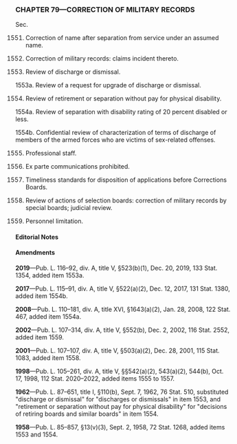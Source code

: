### **CHAPTER 79—CORRECTION OF MILITARY RECORDS** ###

Sec.

1551. Correction of name after separation from service under an assumed name.

1552. Correction of military records: claims incident thereto.

1553. Review of discharge or dismissal.

1553a. Review of a request for upgrade of discharge or dismissal.

1554. Review of retirement or separation without pay for physical disability.

1554a. Review of separation with disability rating of 20 percent disabled or less.

1554b. Confidential review of characterization of terms of discharge of members of the armed forces who are victims of sex-related offenses.

1555. Professional staff.

1556. Ex parte communications prohibited.

1557. Timeliness standards for disposition of applications before Corrections Boards.

1558. Review of actions of selection boards: correction of military records by special boards; judicial review.

1559. Personnel limitation.

#### **Editorial Notes** ####

#### Amendments ####

**2019**—Pub. L. 116–92, div. A, title V, §523(b)(1), Dec. 20, 2019, 133 Stat. 1354, added item 1553a.

**2017**—Pub. L. 115–91, div. A, title V, §522(a)(2), Dec. 12, 2017, 131 Stat. 1380, added item 1554b.

**2008**—Pub. L. 110–181, div. A, title XVI, §1643(a)(2), Jan. 28, 2008, 122 Stat. 467, added item 1554a.

**2002**—Pub. L. 107–314, div. A, title V, §552(b), Dec. 2, 2002, 116 Stat. 2552, added item 1559.

**2001**—Pub. L. 107–107, div. A, title V, §503(a)(2), Dec. 28, 2001, 115 Stat. 1083, added item 1558.

**1998**—Pub. L. 105–261, div. A, title V, §§542(a)(2), 543(a)(2), 544(b), Oct. 17, 1998, 112 Stat. 2020–2022, added items 1555 to 1557.

**1962**—Pub. L. 87–651, title I, §110(b), Sept. 7, 1962, 76 Stat. 510, substituted "discharge or dismissal" for "discharges or dismissals" in item 1553, and "retirement or separation without pay for physical disability" for "decisions of retiring boards and similar boards" in item 1554.

**1958**—Pub. L. 85–857, §13(v)(3), Sept. 2, 1958, 72 Stat. 1268, added items 1553 and 1554.